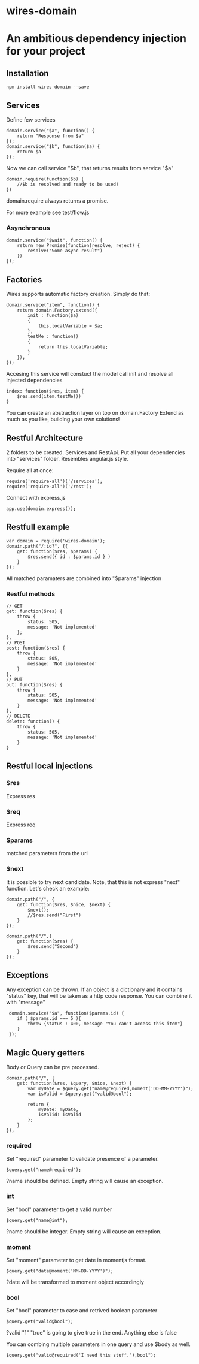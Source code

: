 wires-domain
============

# An ambitious dependency injection for your project


## Installation

	npm install wires-domain --save

## Services

Define few services

	domain.service("$a", function() {
		return "Response from $a"
	});
	domain.service("$b", function($a) {
		return $a
	});

Now we can call service "$b", that returns results from service "$a"

	domain.require(function($b) {
		//$b is resolved and ready to be used!
	})

domain.require always returns a promise.

For more example see test/flow.js

### Asynchronous

	domain.service("$wait", function() {
		return new Promise(function(resolve, reject) {
			resolve("Some async result")
		})
	});


## Factories

Wires supports automatic factory creation.
Simply do that:

    domain.service("item", function() {
		return domain.Factory.extend({
		    init : function($a)
		    {
		    	this.localVariable = $a;
		    },
		    testMe : function()
		    {
		    	return this.localVariable;
		    }
		});
	});

Accesing this service will constuct the model call init and resolve all injected dependencies

	index: function($res, item) {
		$res.send(item.testMe())
	}

You can create an abstraction layer on top on domain.Factory
Extend as much as you like, building your own solutions!


## Restful Architecture

2 folders to be created. Services and RestApi. Put all your dependencies into "services" folder.
Resembles angular.js style.

Require all at once:

	require('require-all')('/services');
	require('require-all')('/rest');

Connect with express.js

	app.use(domain.express());


## Restfull example

	var domain = require('wires-domain');
	domain.path("/:id?", {{
		get: function($res, $params) {
			$res.send({ id : $params.id } )
		}
	});

All matched paramaters are combined into "$params" injection

### Restful methods

	// GET
    get: function($res) {
		throw {
			status: 505,
			message: 'Not implemented'
		};
	},
	// POST
	post: function($res) {
		throw {
			status: 505,
			message: 'Not implemented'
		}
	},
	// PUT
	put: function($res) {
		throw {
			status: 505,
			message: 'Not implemented'
		}
	},
	// DELETE
	delete: function() {
		throw {
			status: 505,
			message: 'Not implemented'
		}
	}


## Restful local injections

### $res
Express res

### $req
Express req

### $params
matched parameters from the url

### $next
It is possible to try next candidate. Note, that this is not express "next" function.
Let's check an example:

	domain.path("/", {
		get: function($res, $nice, $next) {
			$next();
			//$res.send("First")
		}
	});

	domain.path("/",{
		get: function($res) {
			$res.send("Second")
		}
	});


## Exceptions

Any exception can be thrown. If an object is a dictionary and it contains "status" key, that will be taken as a http code response. You can combine it with "message"

     domain.service("$a", function($params.id) {
		if ( $params.id === 5 ){
			throw {status : 400, message "You can't access this item"}
		}
     });

## Magic Query getters

Body or Query can be pre processed.


	domain.path("/", {
		get: function($res, $query, $nice, $next) {
			var myDate = $query.get("name@required,moment('DD-MM-YYYY')");
			var isValid = $query.get("valid@bool");
	
			return {
				myDate: myDate,
				isValid: isValid
			};
		}
	});
	
### required

Set "required" parameter to validate presence of a parameter.

	$query.get("name@required");

?name should be defined. Empty string will cause an exception.

### int

Set "bool" parameter to get a valid number

	$query.get("name@int");

?name should be integer. Empty string will cause an exception.

### moment

Set "moment" parameter to get date in momentjs format.

	$query.get("date@moment('MM-DD-YYYY')");

?date will be transformed to moment object accordingly

### bool

Set "bool" parameter to case and retrived boolean parameter

	$query.get("valid@bool");

?valid "1" "true" is going to give true in the end. Anything else is false


You can combing multiple parameters in one query and use $body as well.

	$query.get("valid@required('I need this stuff.'),bool");




	
	
